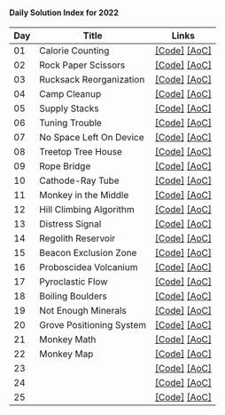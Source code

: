 #### Daily Solution Index for 2022

| Day  | Title                    | Links                                                                                                                                                                                                                                              |
|------|--------------------------|----------------------------------------------------------------------------------------------------------------------------------------------------------------------------------------------------------------------------------------------------|
|  01  | Calorie Counting         | [\[Code\]](https://github.com/nbulteau/adventofcode/blob/main/src/main/kotlin/me/nicolas/adventofcode/year2022/Day01.kt) [\[AoC\]](http://adventofcode.com/2022/day/1)  |
|  02  | Rock Paper Scissors      | [\[Code\]](https://github.com/nbulteau/adventofcode/blob/main/src/main/kotlin/me/nicolas/adventofcode/year2022/Day02.kt) [\[AoC\]](http://adventofcode.com/2022/day/2)  |
|  03  | Rucksack Reorganization  | [\[Code\]](https://github.com/nbulteau/adventofcode/blob/main/src/main/kotlin/me/nicolas/adventofcode/year2022/Day03.kt) [\[AoC\]](http://adventofcode.com/2022/day/3)  |
|  04  | Camp Cleanup             | [\[Code\]](https://github.com/nbulteau/adventofcode/blob/main/src/main/kotlin/me/nicolas/adventofcode/year2022/Day04.kt) [\[AoC\]](http://adventofcode.com/2022/day/4)  |
|  05  | Supply Stacks            | [\[Code\]](https://github.com/nbulteau/adventofcode/blob/main/src/main/kotlin/me/nicolas/adventofcode/year2022/Day05.kt) [\[AoC\]](http://adventofcode.com/2022/day/5)  |
|  06  | Tuning Trouble           | [\[Code\]](https://github.com/nbulteau/adventofcode/blob/main/src/main/kotlin/me/nicolas/adventofcode/year2022/Day06.kt) [\[AoC\]](http://adventofcode.com/2022/day/6)  |
|  07  | No Space Left On Device  | [\[Code\]](https://github.com/nbulteau/adventofcode/blob/main/src/main/kotlin/me/nicolas/adventofcode/year2022/Day07.kt) [\[AoC\]](http://adventofcode.com/2022/day/7)  |
|  08  | Treetop Tree House       | [\[Code\]](https://github.com/nbulteau/adventofcode/blob/main/src/main/kotlin/me/nicolas/adventofcode/year2022/Day08.kt) [\[AoC\]](http://adventofcode.com/2022/day/8)  |
|  09  | Rope Bridge              | [\[Code\]](https://github.com/nbulteau/adventofcode/blob/main/src/main/kotlin/me/nicolas/adventofcode/year2022/Day09.kt) [\[AoC\]](http://adventofcode.com/2022/day/9)  |
|  10  | Cathode-Ray Tube         | [\[Code\]](https://github.com/nbulteau/adventofcode/blob/main/src/main/kotlin/me/nicolas/adventofcode/year2022/Day10.kt) [\[AoC\]](http://adventofcode.com/2022/day/10) |
|  11  | Monkey in the Middle     | [\[Code\]](https://github.com/nbulteau/adventofcode/blob/main/src/main/kotlin/me/nicolas/adventofcode/year2022/Day11.kt) [\[AoC\]](http://adventofcode.com/2022/day/11) |
|  12  | Hill Climbing Algorithm  | [\[Code\]](https://github.com/nbulteau/adventofcode/blob/main/src/main/kotlin/me/nicolas/adventofcode/year2022/Day12.kt) [\[AoC\]](http://adventofcode.com/2022/day/12) |
|  13  | Distress Signal          | [\[Code\]](https://github.com/nbulteau/adventofcode/blob/main/src/main/kotlin/me/nicolas/adventofcode/year2022/Day13.kt) [\[AoC\]](http://adventofcode.com/2022/day/13) |
|  14  | Regolith Reservoir       | [\[Code\]](https://github.com/nbulteau/adventofcode/blob/main/src/main/kotlin/me/nicolas/adventofcode/year2022/Day14.kt) [\[AoC\]](http://adventofcode.com/2022/day/14) |
|  15  | Beacon Exclusion Zone    | [\[Code\]](https://github.com/nbulteau/adventofcode/blob/main/src/main/kotlin/me/nicolas/adventofcode/year2022/Day15.kt) [\[AoC\]](http://adventofcode.com/2022/day/15) |
|  16  | Proboscidea Volcanium    | [\[Code\]](https://github.com/nbulteau/adventofcode/blob/main/src/main/kotlin/me/nicolas/adventofcode/year2022/Day16.kt) [\[AoC\]](http://adventofcode.com/2022/day/16) |
|  17  | Pyroclastic Flow         | [\[Code\]](https://github.com/nbulteau/adventofcode/blob/main/src/main/kotlin/me/nicolas/adventofcode/year2022/Day17.kt) [\[AoC\]](http://adventofcode.com/2022/day/17) |
|  18  | Boiling Boulders         | [\[Code\]](https://github.com/nbulteau/adventofcode/blob/main/src/main/kotlin/me/nicolas/adventofcode/year2022/Day18.kt) [\[AoC\]](http://adventofcode.com/2022/day/18) |
|  19  | Not Enough Minerals      | [\[Code\]](https://github.com/nbulteau/adventofcode/blob/main/src/main/kotlin/me/nicolas/adventofcode/year2022/Day19.kt) [\[AoC\]](http://adventofcode.com/2022/day/19) |
|  20  | Grove Positioning System | [\[Code\]](https://github.com/nbulteau/adventofcode/blob/main/src/main/kotlin/me/nicolas/adventofcode/year2022/Day20.kt) [\[AoC\]](http://adventofcode.com/2022/day/20) |
|  21  | Monkey Math              | [\[Code\]](https://github.com/nbulteau/adventofcode/blob/main/src/main/kotlin/me/nicolas/adventofcode/year2022/Day21.kt) [\[AoC\]](http://adventofcode.com/2022/day/21) |
|  22  | Monkey Map               | [\[Code\]](https://github.com/nbulteau/adventofcode/blob/main/src/main/kotlin/me/nicolas/adventofcode/year2022/Day22.kt) [\[AoC\]](http://adventofcode.com/2022/day/22) |
|  23  |                          | [\[Code\]](https://github.com/nbulteau/adventofcode/blob/main/src/main/kotlin/me/nicolas/adventofcode/year2022/Day23.kt) [\[AoC\]](http://adventofcode.com/2022/day/23) |
|  24  |                          | [\[Code\]](https://github.com/nbulteau/adventofcode/blob/main/src/main/kotlin/me/nicolas/adventofcode/year2022/Day24.kt) [\[AoC\]](http://adventofcode.com/2022/day/24) |
|  25  |                          | [\[Code\]](https://github.com/nbulteau/adventofcode/blob/main/src/main/kotlin/me/nicolas/adventofcode/year2022/Day25.kt) [\[AoC\]](http://adventofcode.com/2022/day/25) |
                                                        

